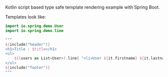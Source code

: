Kotlin script based type safe template rendering example with Spring Boot.

Templates look like:

```kotlin
import io.spring.demo.User
import io.spring.demo.line

"""
${include("header")}
<h1>Title : $title</h1>
<ul>
	${(users as List<User>).line{ "<li>User ${it.firstname} ${it.lastname}</li>" }}
</ul>
${include("footer")}
"""
```
